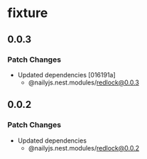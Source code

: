 # fixture

## 0.0.3

### Patch Changes

- Updated dependencies [016191a]
  - @nailyjs.nest.modules/redlock@0.0.3

## 0.0.2

### Patch Changes

- Updated dependencies
  - @nailyjs.nest.modules/redlock@0.0.2
